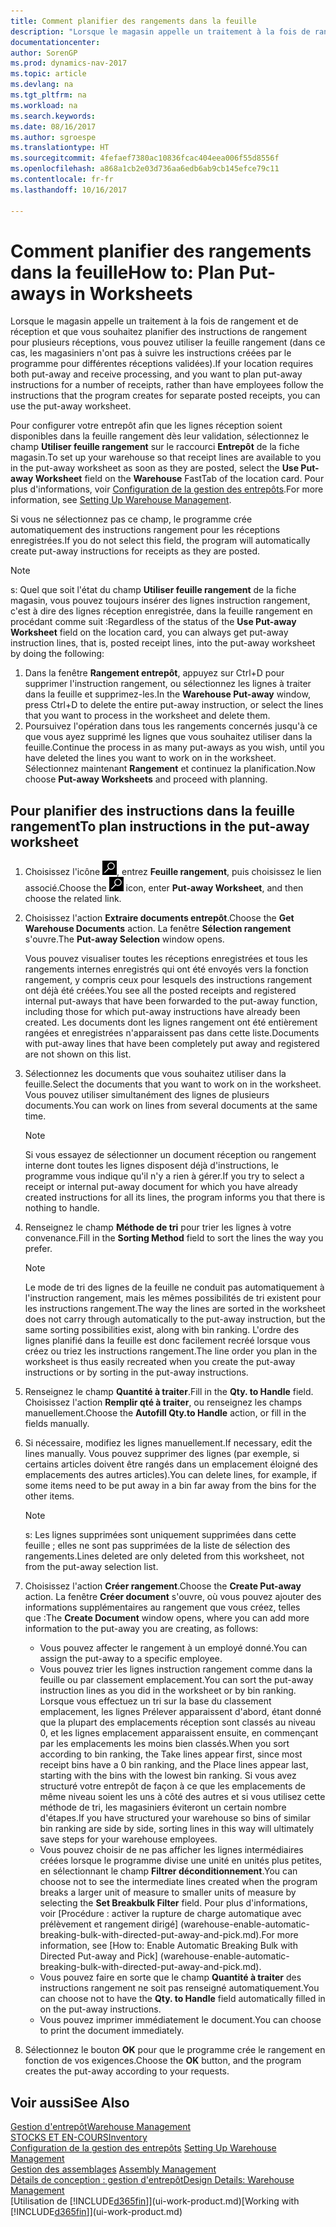 ```yaml
---
title: Comment planifier des rangements dans la feuille
description: "Lorsque le magasin appelle un traitement à la fois de rangement et de réception et que vous souhaitez planifier des instructions de rangement pour plusieurs réceptions, vous pouvez utiliser la feuille rangement (dans ce cas, les magasiniers n'ont pas à suivre les instructions créées par le programme pour différentes réceptions validées)."
documentationcenter: 
author: SorenGP
ms.prod: dynamics-nav-2017
ms.topic: article
ms.devlang: na
ms.tgt_pltfrm: na
ms.workload: na
ms.search.keywords: 
ms.date: 08/16/2017
ms.author: sgroespe
ms.translationtype: HT
ms.sourcegitcommit: 4fefaef7380ac10836fcac404eea006f55d8556f
ms.openlocfilehash: a868a1cb2e03d736aa6edb6ab9cb145efce79c11
ms.contentlocale: fr-fr
ms.lasthandoff: 10/16/2017

---
```

# <a name="how-to-plan-put-aways-in-worksheets"></a><span data-ttu-id="b1290-103">Comment planifier des rangements dans la feuille</span><span class="sxs-lookup"><span data-stu-id="b1290-103">How to: Plan Put-aways in Worksheets</span></span>
<span data-ttu-id="b1290-104">Lorsque le magasin appelle un traitement à la fois de rangement et de réception et que vous souhaitez planifier des instructions de rangement pour plusieurs réceptions, vous pouvez utiliser la feuille rangement (dans ce cas, les magasiniers n'ont pas à suivre les instructions créées par le programme pour différentes réceptions validées).</span><span class="sxs-lookup"><span data-stu-id="b1290-104">If your location requires both put-away and receive processing, and you want to plan put-away instructions for a number of receipts, rather than have employees follow the instructions that the program creates for separate posted receipts, you can use the put-away worksheet.</span></span>  

<span data-ttu-id="b1290-105">Pour configurer votre entrepôt afin que les lignes réception soient disponibles dans la feuille rangement dès leur validation, sélectionnez le champ **Utiliser feuille rangement** sur le raccourci **Entrepôt** de la fiche magasin.</span><span class="sxs-lookup"><span data-stu-id="b1290-105">To set up your warehouse so that receipt lines are available to you in the put-away worksheet as soon as they are posted, select the **Use Put-away Worksheet** field on the **Warehouse** FastTab of the location card.</span></span> <span data-ttu-id="b1290-106">Pour plus d'informations, voir [Configuration de la gestion des entrepôts](warehouse-setup-warehouse.md).</span><span class="sxs-lookup"><span data-stu-id="b1290-106">For more information, see [Setting Up Warehouse Management](warehouse-setup-warehouse.md).</span></span>  

<span data-ttu-id="b1290-107">Si vous ne sélectionnez pas ce champ, le programme crée automatiquement des instructions rangement pour les réceptions enregistrées.</span><span class="sxs-lookup"><span data-stu-id="b1290-107">If you do not select this field, the program will automatically create put-away instructions for receipts as they are posted.</span></span>  

> [!NOTE]  
>  <span data-ttu-id="b1290-108">s: Quel que soit l'état du champ **Utiliser feuille rangement** de la fiche magasin, vous pouvez toujours insérer des lignes instruction rangement, c'est à dire des lignes réception enregistrée, dans la feuille rangement en procédant comme suit :</span><span class="sxs-lookup"><span data-stu-id="b1290-108">Regardless of the status of the **Use Put-away Worksheet** field on the location card, you can always get put-away instruction lines, that is, posted receipt lines, into the put-away worksheet by doing the following:</span></span>  
>   
>  1.  <span data-ttu-id="b1290-109">Dans la fenêtre **Rangement entrepôt**, appuyez sur Ctrl+D pour supprimer l'instruction rangement, ou sélectionnez les lignes à traiter dans la feuille et supprimez-les.</span><span class="sxs-lookup"><span data-stu-id="b1290-109">In the **Warehouse Put-away** window, press Ctrl+D to delete the entire put-away instruction, or select the lines that you want to process in the worksheet and delete them.</span></span>  
> 2.  <span data-ttu-id="b1290-110">Poursuivez l'opération dans tous les rangements concernés jusqu'à ce que vous ayez supprimé les lignes que vous souhaitez utiliser dans la feuille.</span><span class="sxs-lookup"><span data-stu-id="b1290-110">Continue the process in as many put-aways as you wish, until you have deleted the lines you want to work on in the worksheet.</span></span> <span data-ttu-id="b1290-111">Sélectionnez maintenant **Rangement** et continuez la planification.</span><span class="sxs-lookup"><span data-stu-id="b1290-111">Now choose **Put-away Worksheets** and proceed with planning.</span></span>  

## <a name="to-plan-instructions-in-the-put-away-worksheet"></a><span data-ttu-id="b1290-112">Pour planifier des instructions dans la feuille rangement</span><span class="sxs-lookup"><span data-stu-id="b1290-112">To plan instructions in the put-away worksheet</span></span>  
1.  <span data-ttu-id="b1290-113">Choisissez l'icône ![Page ou état pour la recherche](media/ui-search/search_small.png "Page ou état pour la recherche"), entrez **Feuille rangement**, puis choisissez le lien associé.</span><span class="sxs-lookup"><span data-stu-id="b1290-113">Choose the ![Search for Page or Report](media/ui-search/search_small.png "Search for Page or Report icon") icon, enter **Put-away Worksheet**, and then choose the related link.</span></span>  
2.  <span data-ttu-id="b1290-114">Choisissez l'action **Extraire documents entrepôt**.</span><span class="sxs-lookup"><span data-stu-id="b1290-114">Choose the **Get Warehouse Documents** action.</span></span> <span data-ttu-id="b1290-115">La fenêtre **Sélection rangement** s'ouvre.</span><span class="sxs-lookup"><span data-stu-id="b1290-115">The **Put-away Selection** window opens.</span></span>  

    <span data-ttu-id="b1290-116">Vous pouvez visualiser toutes les réceptions enregistrées et tous les rangements internes enregistrés qui ont été envoyés vers la fonction rangement, y compris ceux pour lesquels des instructions rangement ont déjà été créées.</span><span class="sxs-lookup"><span data-stu-id="b1290-116">You see all the posted receipts and registered internal put-aways that have been forwarded to the put-away function, including those for which put-away instructions have already been created.</span></span> <span data-ttu-id="b1290-117">Les documents dont les lignes rangement ont été entièrement rangées et enregistrées n'apparaissent pas dans cette liste.</span><span class="sxs-lookup"><span data-stu-id="b1290-117">Documents with put-away lines that have been completely put away and registered are not shown on this list.</span></span>  

3. <span data-ttu-id="b1290-118">Sélectionnez les documents que vous souhaitez utiliser dans la feuille.</span><span class="sxs-lookup"><span data-stu-id="b1290-118">Select the documents that you want to work on in the worksheet.</span></span> <span data-ttu-id="b1290-119">Vous pouvez utiliser simultanément des lignes de plusieurs documents.</span><span class="sxs-lookup"><span data-stu-id="b1290-119">You can work on lines from several documents at the same time.</span></span>  

    > [!NOTE]  
    >  <span data-ttu-id="b1290-120">Si vous essayez de sélectionner un document réception ou rangement interne dont toutes les lignes disposent déjà d'instructions, le programme vous indique qu'il n'y a rien à gérer.</span><span class="sxs-lookup"><span data-stu-id="b1290-120">If you try to select a receipt or internal put-away document for which you have already created instructions for all its lines, the program informs you that there is nothing to handle.</span></span>  

4. <span data-ttu-id="b1290-121">Renseignez le champ **Méthode de tri** pour trier les lignes à votre convenance.</span><span class="sxs-lookup"><span data-stu-id="b1290-121">Fill in the **Sorting Method** field to sort the lines the way you prefer.</span></span>  

    > [!NOTE]  
    >  <span data-ttu-id="b1290-122">Le mode de tri des lignes de la feuille ne conduit pas automatiquement à l'instruction rangement, mais les mêmes possibilités de tri existent pour les instructions rangement.</span><span class="sxs-lookup"><span data-stu-id="b1290-122">The way the lines are sorted in the worksheet does not carry through automatically to the put-away instruction, but the same sorting possibilities exist, along with bin ranking.</span></span> <span data-ttu-id="b1290-123">L'ordre des lignes planifié dans la feuille est donc facilement recréé lorsque vous créez ou triez les instructions rangement.</span><span class="sxs-lookup"><span data-stu-id="b1290-123">The line order you plan in the worksheet is thus easily recreated when you create the put-away instructions or by sorting in the put-away instructions.</span></span>  

5.  <span data-ttu-id="b1290-124">Renseignez le champ **Quantité à traiter**.</span><span class="sxs-lookup"><span data-stu-id="b1290-124">Fill in the **Qty. to Handle** field.</span></span> <span data-ttu-id="b1290-125">Choisissez l'action **Remplir qté à traiter**, ou renseignez les champs manuellement.</span><span class="sxs-lookup"><span data-stu-id="b1290-125">Choose the **Autofill Qty.to Handle** action, or fill in the fields manually.</span></span>  
6.  <span data-ttu-id="b1290-126">Si nécessaire, modifiez les lignes manuellement.</span><span class="sxs-lookup"><span data-stu-id="b1290-126">If necessary, edit the lines manually.</span></span> <span data-ttu-id="b1290-127">Vous pouvez supprimer des lignes (par exemple, si certains articles doivent être rangés dans un emplacement éloigné des emplacements des autres articles).</span><span class="sxs-lookup"><span data-stu-id="b1290-127">You can delete lines, for example, if some items need to be put away in a bin far away from the bins for the other items.</span></span>  

    > [!NOTE]  
    >  <span data-ttu-id="b1290-128">s: Les lignes supprimées sont uniquement supprimées dans cette feuille ; elles ne sont pas supprimées de la liste de sélection des rangements.</span><span class="sxs-lookup"><span data-stu-id="b1290-128">Lines deleted are only deleted from this worksheet, not from the put-away selection list.</span></span>  

7.  <span data-ttu-id="b1290-129">Choisissez l'action **Créer rangement**.</span><span class="sxs-lookup"><span data-stu-id="b1290-129">Choose the **Create Put-away** action.</span></span> <span data-ttu-id="b1290-130">La fenêtre **Créer document** s'ouvre, où vous pouvez ajouter des informations supplémentaires au rangement que vous créez, telles que :</span><span class="sxs-lookup"><span data-stu-id="b1290-130">The **Create Document** window opens, where you can add more information to the put-away you are creating, as follows:</span></span>  

    -   <span data-ttu-id="b1290-131">Vous pouvez affecter le rangement à un employé donné.</span><span class="sxs-lookup"><span data-stu-id="b1290-131">You can assign the put-away to a specific employee.</span></span>  
    -   <span data-ttu-id="b1290-132">Vous pouvez trier les lignes instruction rangement comme dans la feuille ou par classement emplacement.</span><span class="sxs-lookup"><span data-stu-id="b1290-132">You can sort the put-away instruction lines as you did in the worksheet or by bin ranking.</span></span> <span data-ttu-id="b1290-133">Lorsque vous effectuez un tri sur la base du classement emplacement, les lignes Prélever apparaissent d'abord, étant donné que la plupart des emplacements réception sont classés au niveau 0, et les lignes emplacement apparaissent ensuite, en commençant par les emplacements les moins bien classés.</span><span class="sxs-lookup"><span data-stu-id="b1290-133">When you sort according to bin ranking, the Take lines appear first, since most receipt bins have a 0 bin ranking, and the Place lines appear last, starting with the bins with the lowest bin ranking.</span></span> <span data-ttu-id="b1290-134">Si vous avez structuré votre entrepôt de façon à ce que les emplacements de même niveau soient les uns à côté des autres et si vous utilisez cette méthode de tri, les magasiniers éviteront un certain nombre d'étapes.</span><span class="sxs-lookup"><span data-stu-id="b1290-134">If you have structured your warehouse so bins of similar bin ranking are side by side, sorting lines in this way will ultimately save steps for your warehouse employees.</span></span>  
    -   <span data-ttu-id="b1290-135">Vous pouvez choisir de ne pas afficher les lignes intermédiaires créées lorsque le programme divise une unité en unités plus petites, en sélectionnant le champ **Filtrer déconditionnement**.</span><span class="sxs-lookup"><span data-stu-id="b1290-135">You can choose not to see the intermediate lines created when the program breaks a larger unit of measure to smaller units of measure by selecting the **Set Breakbulk Filter** field.</span></span> <span data-ttu-id="b1290-136">Pour plus d'informations, voir [Procédure : activer la rupture de charge automatique avec prélèvement et rangement dirigé] (warehouse-enable-automatic-breaking-bulk-with-directed-put-away-and-pick.md).</span><span class="sxs-lookup"><span data-stu-id="b1290-136">For more information, see [How to: Enable Automatic Breaking Bulk with Directed Put-away and Pick] (warehouse-enable-automatic-breaking-bulk-with-directed-put-away-and-pick.md).</span></span>  
    -   <span data-ttu-id="b1290-137">Vous pouvez faire en sorte que le champ **Quantité à traiter** des instructions rangement ne soit pas renseigné automatiquement.</span><span class="sxs-lookup"><span data-stu-id="b1290-137">You can choose not to have the **Qty. to Handle** field automatically filled in on the put-away instructions.</span></span>  
    -   <span data-ttu-id="b1290-138">Vous pouvez imprimer immédiatement le document.</span><span class="sxs-lookup"><span data-stu-id="b1290-138">You can choose to print the document immediately.</span></span>  

8.  <span data-ttu-id="b1290-139">Sélectionnez le bouton **OK** pour que le programme crée le rangement en fonction de vos exigences.</span><span class="sxs-lookup"><span data-stu-id="b1290-139">Choose the **OK** button, and the program creates the put-away according to your requests.</span></span>  

## <a name="see-also"></a><span data-ttu-id="b1290-140">Voir aussi</span><span class="sxs-lookup"><span data-stu-id="b1290-140">See Also</span></span>  
[<span data-ttu-id="b1290-141">Gestion d'entrepôt</span><span class="sxs-lookup"><span data-stu-id="b1290-141">Warehouse Management</span></span>](warehouse-manage-warehouse.md)  
[<span data-ttu-id="b1290-142">STOCKS ET EN-COURS</span><span class="sxs-lookup"><span data-stu-id="b1290-142">Inventory</span></span>](inventory-manage-inventory.md)  
<span data-ttu-id="b1290-143">[Configuration de la gestion des entrepôts](warehouse-setup-warehouse.md)   </span><span class="sxs-lookup"><span data-stu-id="b1290-143">[Setting Up Warehouse Management](warehouse-setup-warehouse.md)   </span></span>  
<span data-ttu-id="b1290-144">[Gestion des assemblages](assembly-assemble-items.md)  </span><span class="sxs-lookup"><span data-stu-id="b1290-144">[Assembly Management](assembly-assemble-items.md)  </span></span>  
[<span data-ttu-id="b1290-145">Détails de conception : gestion d'entrepôt</span><span class="sxs-lookup"><span data-stu-id="b1290-145">Design Details: Warehouse Management</span></span>](design-details-warehouse-management.md)  
<span data-ttu-id="b1290-146">[Utilisation de [!INCLUDE[d365fin](includes/d365fin_md.md)]](ui-work-product.md)</span><span class="sxs-lookup"><span data-stu-id="b1290-146">[Working with [!INCLUDE[d365fin](includes/d365fin_md.md)]](ui-work-product.md)</span></span>

